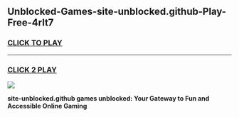 
## Unblocked-Games-site-unblocked.github-Play-Free-4rlt7
<h3>
<a href="https://premium76.site?title=site-unblocked.github&ref=21A">CLICK TO PLAY</a></h3>
<hr>

<h3>
<a href="https://premium76.site?title=site-unblocked.github&ref=21A">CLICK 2 PLAY</a>
  
</h3>

<a href="https://premium76.site?title=site-unblocked.github&ref=21A"><img src="https://clearcache.store/games.png"></a>


**site-unblocked.github games unblocked: Your Gateway to Fun and Accessible Online Gaming**
